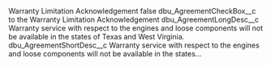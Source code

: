 <?xml version="1.0" encoding="UTF-8"?>
<CustomMetadata xmlns="http://soap.sforce.com/2006/04/metadata" xmlns:xsi="http://www.w3.org/2001/XMLSchema-instance" xmlns:xsd="http://www.w3.org/2001/XMLSchema">
    <label>Warranty Limitation Acknowledgement</label>
    <protected>false</protected>
    <values>
        <field>dbu_AgreementCheckBox__c</field>
        <value xsi:type="xsd:string">to the Warranty Limitation Acknowledgement</value>
    </values>
    <values>
        <field>dbu_AgreementLongDesc__c</field>
        <value xsi:type="xsd:string">Warranty service with respect to the engines and loose components will not be available in the states of Texas and West Virginia.</value>
    </values>
    <values>
        <field>dbu_AgreementShortDesc__c</field>
        <value xsi:type="xsd:string">Warranty service with respect to the engines and loose components will not be available in the states...</value>
    </values>
</CustomMetadata>
